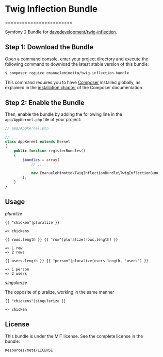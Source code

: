 # Twig Inflection Bundle
========================

Symfony 2 Bundle for [davedevelopment/twig-inflection](https://github.com/davedevelopment/twig-inflection).

Step 1: Download the Bundle
---------------------------

Open a command console, enter your project directory and execute the
following command to download the latest stable version of this bundle:

```bash
$ composer require emanueleminotto/twig-inflection-bundle
```

This command requires you to have [Composer](https://getcomposer.org/) installed globally, as explained
in the [installation chapter](https://getcomposer.org/doc/00-intro.md)
of the Composer documentation.

Step 2: Enable the Bundle
-------------------------

Then, enable the bundle by adding the following line in the `app/AppKernel.php`
file of your project:

```php
// app/AppKernel.php

// ...
class AppKernel extends Kernel
{
    public function registerBundles()
    {
        $bundles = array(
            // ...

            new EmanueleMinotto\TwigInflectionBundle\TwigInflectionBundle(),
        );
    }
}
```

Usage
-----

*pluralize*

```twig
{{ "chicken"|pluralize }}

=> chickens

{{ rows.length }} {{ "row"|pluralize(rows.length) }}

=> 1 row
=> 2 rows

{{ users.length }} {{ "person"|pluralize(users.length, "users") }}

=> 1 person
=> 2 users
```

*singularize*

The opposite of pluralize, working in the same manner

```twig
{{ "chickens"|singularize }}

=> chicken
```

License
-------

This bundle is under the MIT license. See the complete license in the bundle:

    Resources/meta/LICENSE
